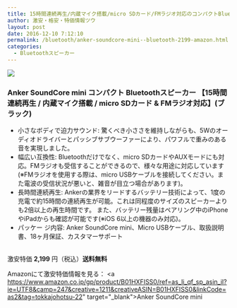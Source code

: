 ```yaml
---
title: 15時間連続再生/内蔵マイク搭載/micro SDカード/FMラジオ対応のコンパクトBluetoothスピーカーがタイムセール特価2,199円！送料無料！
author: 激安・格安・特価情報ツウ
layout: post
date: 2016-12-10 7:12:10
permalink: /bluetooth/anker-soundcore-mini--bluetooth-2199-amazon.html
categories:
  - Bluetoothスピーカー
---
```


<div class="img-bg2 img_L">
<a  href="https://www.amazon.co.jp/gp/product/B01HXFISS0/ref=as_li_qf_sp_asin_il?ie=UTF8&camp=247&creative=1211&creativeASIN=B01HXFISS0&linkCode=as2&tag=tokkajohotsu-22" target="_blank"><img border="0" src="//ws-fe.amazon-adsystem.com/widgets/q?_encoding=UTF8&ASIN=B01HXFISS0&Format=_SL250_&ID=AsinImage&MarketPlace=JP&ServiceVersion=20070822&WS=1&tag=tokkajohotsu-22" ></a><img src="//ir-jp.amazon-adsystem.com/e/ir?t=tokkajohotsu-22&l=as2&o=9&a=B01HXFISS0" width="1" height="1" border="0" alt="" style="border:none !important; margin:0px !important;" />

</div>

### Anker SoundCore mini コンパクト Bluetoothスピーカー 【15時間連続再生 / 内蔵マイク搭載 / micro SDカード & FMラジオ対応】(ブラック)
<!--more-->

* 小さなボディで迫力サウンド: 驚くべき小ささを維持しながらも、5Wのオーディオドライバーとパッシブサブウーファーにより、パワフルで重みのある音を実現しました。
* 幅広い互換性: Bluetoothだけでなく、micro SDカードやAUXモードにも対応。FMラジオも受信することができるので、様々な用途に対応しています(※FMラジオを使用する際は、micro USBケーブルを接続してください。また電波の受信状況が悪いと、雑音が目立つ場合があります)。
* 長時間連続再生: Ankerの業界をリードするバッテリー技術によって、1度の充電で約15時間の連続再生が可能。これは同程度のサイズのスピーカーよりも2倍以上の再生時間です。 また、バッテリー残量はペアリング中のiPhoneやiPadからも確認が可能です(※iOS 6以上の機器のみ対応)。
* パッケー ジ内容: Anker SoundCore mini、Micro USBケーブル、取扱説明書、18ヶ月保証、カスタマーサポート

<br clear="all" />激安特価 <span class="tokka-price"><strong>2,199</strong></span> 円（税込）**送料無料**

Amazonにて激安特価情報を見る： <span class="fs150p"><a https://www.amazon.co.jp/gp/product/B01HXFISS0/ref=as_li_qf_sp_asin_il?ie=UTF8&camp=247&creative=1211&creativeASIN=B01HXFISS0&linkCode=as2&tag=tokkajohotsu-22" target="_blank">Anker SoundCore mini</a></span>
